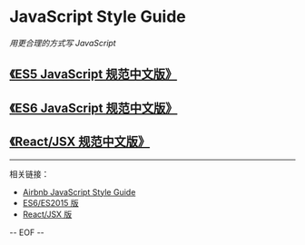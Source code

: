 # JavaScript Style Guide

*用更合理的方式写 JavaScript*

## [《ES5 JavaScript 规范中文版》](es5/README.md)

## [《ES6 JavaScript 规范中文版》](es6/README.md)

## [《React/JSX 规范中文版》](react/README.md)

---

相关链接：

 - [Airbnb JavaScript Style Guide](https://github.com/airbnb/javascript)
 - [ES6/ES2015 版](https://github.com/yuche/javascript)
 - [React/JSX 版](https://github.com/JasonBoy/javascript/tree/master/react)

-- EOF --
